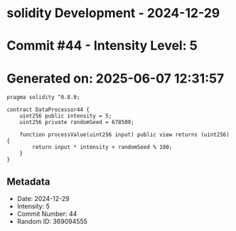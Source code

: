 ﻿# solidity Development - 2024-12-29
# Commit #44 - Intensity Level: 5
# Generated on: 2025-06-07 12:31:57
```solidity
pragma solidity ^0.8.0;

contract DataProcessor44 {
    uint256 public intensity = 5;
    uint256 private randomSeed = 678509;

    function processValue(uint256 input) public view returns (uint256) {
        return input * intensity + randomSeed % 100;
    }
}
```
## Metadata
- Date: 2024-12-29
- Intensity: 5
- Commit Number: 44
- Random ID: 369094555

